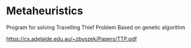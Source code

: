 # Metaheuristics
Program for solving Travelling Thief Problem
Based on genetic algorithm

https://cs.adelaide.edu.au/~zbyszek/Papers/TTP.pdf
